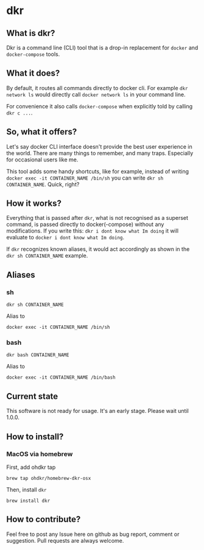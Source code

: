 # dkr

## What is dkr?
Dkr is a command line (CLI) tool that is a drop-in replacement for `docker` and `docker-compose` tools.

## What it does?
By default, it routes all commands directly to docker cli. For example `dkr network ls` would directly call `docker network ls` in your command line.

For convenience it also calls `docker-compose` when explicitly told by calling `dkr c ...`.  

## So, what it offers?
Let's say docker CLI interface doesn't provide the best user experience in the world. There are many things to remember, and many traps. Especially for occasional users like me.

This tool adds some handy shortcuts, like for example, instead of writing `docker exec -it CONTAINER_NAME /bin/sh` you can write `dkr sh CONTAINER_NAME`. Quick, right?

## How it works?
Everything that is passed after `dkr`, what is not recognised as a superset command, is passed directly to docker(-compose) without any modifications. 
If you write this: `dkr i dont know what Im doing` it will evaluate to `docker i dont know what Im doing`.

If `dkr` recognizes known aliases, it would act accordingly as shown in the `dkr sh CONTAINER_NAME` example.

## Aliases
### sh
```shell script
dkr sh CONTAINER_NAME
```
Alias to
```shell script
docker exec -it CONTAINER_NAME /bin/sh
```
### bash
```shell script
dkr bash CONTAINER_NAME
```
Alias to
```shell script
docker exec -it CONTAINER_NAME /bin/bash
```

## Current state
This software is not ready for usage. It's an early stage. Please wait until 1.0.0.

## How to install?
### MacOS via homebrew
First, add ohdkr tap 
```shell script
brew tap ohdkr/homebrew-dkr-osx
```

Then, install `dkr`
```shell script
brew install dkr
```


## How to contribute?
Feel free to post any Issue here on github as bug report, comment or suggestion. Pull requests are always welcome.
